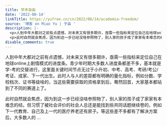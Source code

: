 ```yaml
---
title: 学术自由
date: '2022-08-14'
linkTitle: https://yufree.cn/cn/2022/08/14/academia-freedom/
source: '博客 on Miao Yu | 于淼 '
description: |-
  <p>人到中年大都对之前有点遗憾，对未来又有很多期许，亟需一些指标来定位自己在地球online上剧情模式的进度条。青少年时期大多数人进度条都差不多，基本就是学-考的交替进行，这里面关键时间节点无过于小升初、中考、高考、考研/考公/考证、成家、下一代出生。此时人与人的差距都有明确的量化指标，例如分数、学校档次、证书等级啥的，当这些需要获取的资格拿到后，蓦然回首，大家基本都站到了不同的赛道上了。</p>
  <p>此时自然就会焦虑，因为到这一步已经没啥参照物了，别人家的孩子成了家家有本难念的经。但习惯了被社会评价的社会人总还是能找到些共同话题继续卷的，例如下一代教育、自己及上一代的医疗养老还有房子。等这些差不多都有了解决方案后，大多数人的 ...
disable_comments: true
---
```

<p>人到中年大都对之前有点遗憾，对未来又有很多期许，亟需一些指标来定位自己在地球online上剧情模式的进度条。青少年时期大多数人进度条都差不多，基本就是学-考的交替进行，这里面关键时间节点无过于小升初、中考、高考、考研/考公/考证、成家、下一代出生。此时人与人的差距都有明确的量化指标，例如分数、学校档次、证书等级啥的，当这些需要获取的资格拿到后，蓦然回首，大家基本都站到了不同的赛道上了。</p>
<p>此时自然就会焦虑，因为到这一步已经没啥参照物了，别人家的孩子成了家家有本难念的经。但习惯了被社会评价的社会人总还是能找到些共同话题继续卷的，例如下一代教育、自己及上一代的医疗养老还有房子。等这些差不多都有了解决方案后，大多数人的 ...